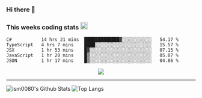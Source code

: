 ### Hi there 👋

<!--START_SECTION:giphy-->
<!--END_SECTION:giphy-->

### This weeks coding stats <img src="https://media1.giphy.com/media/LmNwrBhejkK9EFP504/giphy.gif?cid=ecf05e4723nsktnyyj53u162g7cy5rjqfg6gz06kxdg5y55g&rid=giphy.gif" width="20" height="20" />
<!--START_SECTION:waka-->
```text
C#           14 hrs 21 mins  █████████████▓░░░░░░░░░░░   54.17 % 
TypeScript   4 hrs 7 mins    ████░░░░░░░░░░░░░░░░░░░░░   15.57 % 
JSX          1 hr 53 mins    █▓░░░░░░░░░░░░░░░░░░░░░░░   07.15 % 
JavaScript   1 hr 20 mins    █▒░░░░░░░░░░░░░░░░░░░░░░░   05.07 % 
JSON         1 hr 17 mins    █▒░░░░░░░░░░░░░░░░░░░░░░░   04.86 % 
```
<!--END_SECTION:waka-->

<!--START_SECTION:comicstrip-->
<p align="center">
 <a href="https://xkcd.com/">
 <img src="https://imgs.xkcd.com/comics/rapid_test_results.png" />
</a>
</p>
<!--END_SECTION:comicstrip-->

---

![ism0080's Github Stats](https://github-readme-stats.vercel.app/api?username=ism0080&show_icons=true%hide_border=true&hide=issues)
![Top Langs](https://github-readme-stats.vercel.app/api/top-langs/?username=ism0080&layout=compact)

<!--
**ism0080/ism0080** is a ✨ _special_ ✨ repository because its `README.md` (this file) appears on your GitHub profile.

Here are some ideas to get you started:

- 🔭 I’m currently working on ...
- 🌱 I’m currently learning ...
- 👯 I’m looking to collaborate on ...
- 🤔 I’m looking for help with ...
- 💬 Ask me about ...
- 📫 How to reach me: ...
- 😄 Pronouns: ...
- ⚡ Fun fact: ...
-->
